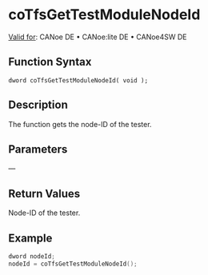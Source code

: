 # coTfsGetTestModuleNodeId

[Valid for](../../../../Shared/FeatureAvailability.md): CANoe DE • CANoe:lite DE • CANoe4SW DE

## Function Syntax

```
dword coTfsGetTestModuleNodeId( void );
```

## Description

The function gets the node-ID of the tester.

## Parameters

—

## Return Values

Node-ID of the tester.

## Example

```c
dword nodeId;
nodeId = coTfsGetTestModuleNodeId();
```
